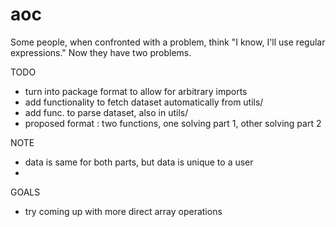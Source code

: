 # aoc

Some people, when confronted with a problem, think "I know, I'll use regular expressions." Now they have two problems.

TODO
- turn into package format to allow for arbitrary imports
- add functionality to fetch dataset automatically from utils/
- add func. to parse dataset, also in utils/
- proposed format : two functions, one solving part 1, other solving part 2

NOTE
- data is same for both parts, but data is unique to a user
- 

GOALS
- try coming up with more direct array operations